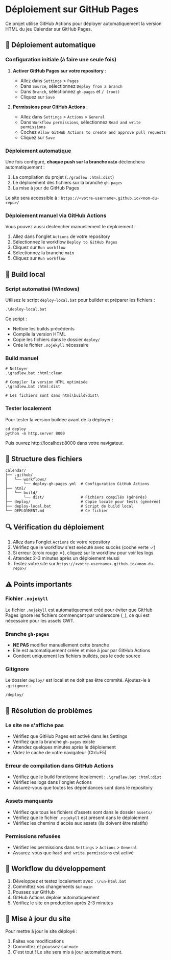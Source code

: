 # Déploiement sur GitHub Pages

Ce projet utilise GitHub Actions pour déployer automatiquement la version HTML du jeu Calendar sur GitHub Pages.

## 🚀 Déploiement automatique

### Configuration initiale (à faire une seule fois)

1. **Activer GitHub Pages sur votre repository** :
   - Allez dans `Settings` > `Pages`
   - Dans `Source`, sélectionnez `Deploy from a branch`
   - Dans `Branch`, sélectionnez `gh-pages` et `/ (root)`
   - Cliquez sur `Save`

2. **Permissions pour GitHub Actions** :
   - Allez dans `Settings` > `Actions` > `General`
   - Dans `Workflow permissions`, sélectionnez `Read and write permissions`
   - Cochez `Allow GitHub Actions to create and approve pull requests`
   - Cliquez sur `Save`

### Déploiement automatique

Une fois configuré, **chaque push sur la branche `main`** déclenchera automatiquement :
1. La compilation du projet (`./gradlew :html:dist`)
2. Le déploiement des fichiers sur la branche `gh-pages`
3. La mise à jour de GitHub Pages

Le site sera accessible à : `https://<votre-username>.github.io/<nom-du-repo>/`

### Déploiement manuel via GitHub Actions

Vous pouvez aussi déclencher manuellement le déploiement :
1. Allez dans l'onglet `Actions` de votre repository
2. Sélectionnez le workflow `Deploy to GitHub Pages`
3. Cliquez sur `Run workflow`
4. Sélectionnez la branche `main`
5. Cliquez sur `Run workflow`

## 🔧 Build local

### Script automatisé (Windows)

Utilisez le script `deploy-local.bat` pour builder et préparer les fichiers :

```batch
.\deploy-local.bat
```

Ce script :
- Nettoie les builds précédents
- Compile la version HTML
- Copie les fichiers dans le dossier `deploy/`
- Crée le fichier `.nojekyll` nécessaire

### Build manuel

```batch
# Nettoyer
.\gradlew.bat :html:clean

# Compiler la version HTML optimisée
.\gradlew.bat :html:dist

# Les fichiers sont dans html\build\dist\
```

### Tester localement

Pour tester la version buildée avant de la déployer :

```batch
cd deploy
python -m http.server 8000
```

Puis ouvrez http://localhost:8000 dans votre navigateur.

## 📁 Structure des fichiers

```
calendar/
├── .github/
│   └── workflows/
│       └── deploy-gh-pages.yml  # Configuration GitHub Actions
├── html/
│   └── build/
│       └── dist/                # Fichiers compilés (générés)
├── deploy/                      # Copie locale pour tests (générée)
├── deploy-local.bat             # Script de build local
└── DEPLOYMENT.md                # Ce fichier
```

## 🔍 Vérification du déploiement

1. Allez dans l'onglet `Actions` de votre repository
2. Vérifiez que le workflow s'est exécuté avec succès (coche verte ✓)
3. Si erreur (croix rouge ✗), cliquez sur le workflow pour voir les logs
4. Attendez 2-3 minutes après un déploiement réussi
5. Testez votre site sur `https://<votre-username>.github.io/<nom-du-repo>/`

## ⚠️ Points importants

### Fichier `.nojekyll`
Le fichier `.nojekyll` est automatiquement créé pour éviter que GitHub Pages ignore les fichiers commençant par underscore (`_`), ce qui est nécessaire pour les assets GWT.

### Branche `gh-pages`
- **NE PAS** modifier manuellement cette branche
- Elle est automatiquement créée et mise à jour par GitHub Actions
- Contient uniquement les fichiers buildés, pas le code source

### Gitignore
Le dossier `deploy/` est local et ne doit pas être commité. Ajoutez-le à `.gitignore` :

```
/deploy/
```

## 🐛 Résolution de problèmes

### Le site ne s'affiche pas
- Vérifiez que GitHub Pages est activé dans les Settings
- Vérifiez que la branche `gh-pages` existe
- Attendez quelques minutes après le déploiement
- Videz le cache de votre navigateur (Ctrl+F5)

### Erreur de compilation dans GitHub Actions
- Vérifiez que le build fonctionne localement : `.\gradlew.bat :html:dist`
- Vérifiez les logs dans l'onglet Actions
- Assurez-vous que toutes les dépendances sont dans le repository

### Assets manquants
- Vérifiez que tous les fichiers d'assets sont dans le dossier `assets/`
- Vérifiez que le fichier `.nojekyll` est présent dans le déploiement
- Vérifiez les chemins d'accès aux assets (ils doivent être relatifs)

### Permissions refusées
- Vérifiez les permissions dans `Settings` > `Actions` > `General`
- Assurez-vous que `Read and write permissions` est activé

## 📝 Workflow du développement

1. Développez et testez localement avec `.\run-html.bat`
2. Committez vos changements sur `main`
3. Poussez sur GitHub
4. GitHub Actions déploie automatiquement
5. Vérifiez le site en production après 2-3 minutes

## 🔄 Mise à jour du site

Pour mettre à jour le site déployé :
1. Faites vos modifications
2. Committez et poussez sur `main`
3. C'est tout ! Le site sera mis à jour automatiquement.

